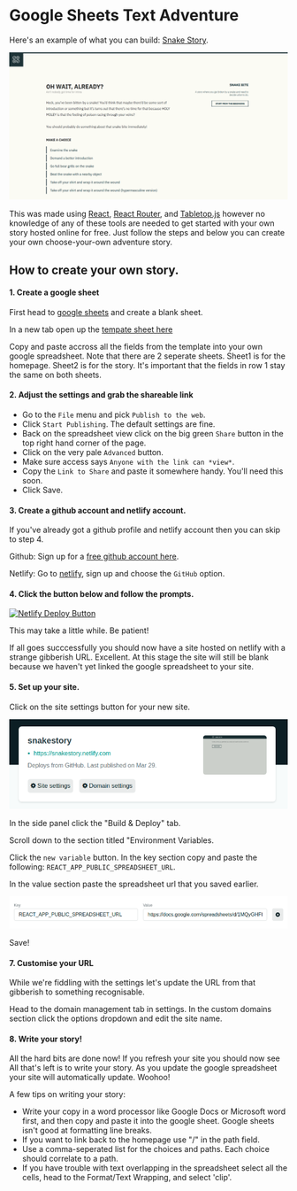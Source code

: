 # Google Sheets Text Adventure

Here's an example of what you can build: [Snake Story](https://snakestory.netlify.com/).

![Preview](docs/img/preview.png)

This was made using [React](https://reactjs.org/), [React Router](https://reacttraining.com/react-router/web/guides/quick-start), and [Tabletop.js](https://github.com/jsoma/tabletop) however no knowledge of any of these tools are needed to get started with your own story hosted online for free. Just follow the steps and below you can create your own choose-your-own adventure story.

## How to create your own story.

#### 1. Create a google sheet

First head to [google sheets](https://docs.google.com/spreadsheets/u/0/) and create a blank sheet.

In a new tab open up the [tempate sheet here](https://docs.google.com/spreadsheets/d/1MQyGHFf_vjS-vN7Ra7LHmhYhKMnVgxaF9wmST4MsXeM/edit?usp=sharing)

Copy and paste accross all the fields from the template into your own google spreadsheet. Note that there are 2 seperate sheets. Sheet1 is for the homepage. Sheet2 is for the story. It's important that the fields in row 1 stay the same on both sheets.

#### 2. Adjust the settings and grab the shareable link

- Go to the `File` menu and pick `Publish to the web`.
- Click `Start Publishing`. The default settings are fine.
- Back on the spreadsheet view click on the big green `Share` button in the top right hand corner of the page.
- Click on the very pale `Advanced` button.
- Make sure access says `Anyone with the link can *view*`.
- Copy the `Link to Share` and paste it somewhere handy. You'll need this soon.
- Click Save.

#### 3. Create a github account and netlify account.

If you've already got a github profile and netlify account then you can skip to step 4.

Github: Sign up for a [free github account here](https://github.com/).

Netlify: Go to [netlify](https://www.netlify.com/), sign up and choose the `GitHub` option.

#### 4. Click the button below and follow the prompts.

[![Netlify Deploy Button](https://www.netlify.com/img/deploy/button.svg)](https://app.netlify.com/start/deploy?repository=https://github.com/bloycey/google-sheets-text-adventure)

This may take a little while. Be patient!

If all goes succcessfully you should now have a site hosted on netlify with a strange gibberish URL. Excellent. At this stage the site will still be blank because we haven't yet linked the google spreadsheet to your site.

#### 5. Set up your site.

Click on the site settings button for your new site.

![](docs/img/site_settings.png)

In the side panel click the "Build & Deploy" tab.

Scroll down to the section titled "Environment Variables.

Click the `new variable` button. In the key section copy and paste the following: `REACT_APP_PUBLIC_SPREADSHEET_URL`.

In the value section paste the spreadsheet url that you saved earlier.

![](docs/img/environment-variable.png)

Save!

#### 7. Customise your URL

While we're fiddling with the settings let's update the URL from that gibberish to something recognisable.

Head to the domain management tab in settings. In the custom domains section click the options dropdown and edit the site name.

#### 8. Write your story!

All the hard bits are done now! If you refresh your site you should now see All that's left is to write your story. As you update the google spreadsheet your site will automatically update. Woohoo!

A few tips on writing your story:

- Write your copy in a word processor like Google Docs or Microsoft word first, and then copy and paste it into the google sheet. Google sheets isn't good at formatting line breaks.
- If you want to link back to the homepage use "/" in the path field.
- Use a comma-seperated list for the choices and paths. Each choice should correlate to a path.
- If you have trouble with text overlapping in the spreadsheet select all the cells, head to the Format/Text Wrapping, and select 'clip'.
